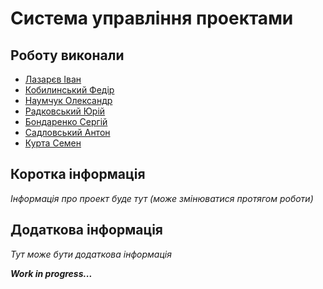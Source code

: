 
# Система управління проектами

## Роботу виконали
- [Лазарєв Іван](https://t.me/justletmegetin)
- [Кобилинський Федір](https://t.me/regentt)
- [Наумчук Олександр](https://t.me/San4eII0)
- [Радковський Юрій](https://t.me/n0ok3e)
- [Бондаренко Сергій](https://t.me/Bondarenko_S)
- [Садловський Антон](https://t.me/antonsadlovskiy)
- [Курта Семен](https://t.me/kamenb_ya_ne_dam)

## Коротка інформація
*Інформація про проект буде тут (може змінюватися протягом роботи)*

## Додаткова інформація

*Тут може бути додаткова інформація*

***Work in progress...*** 
